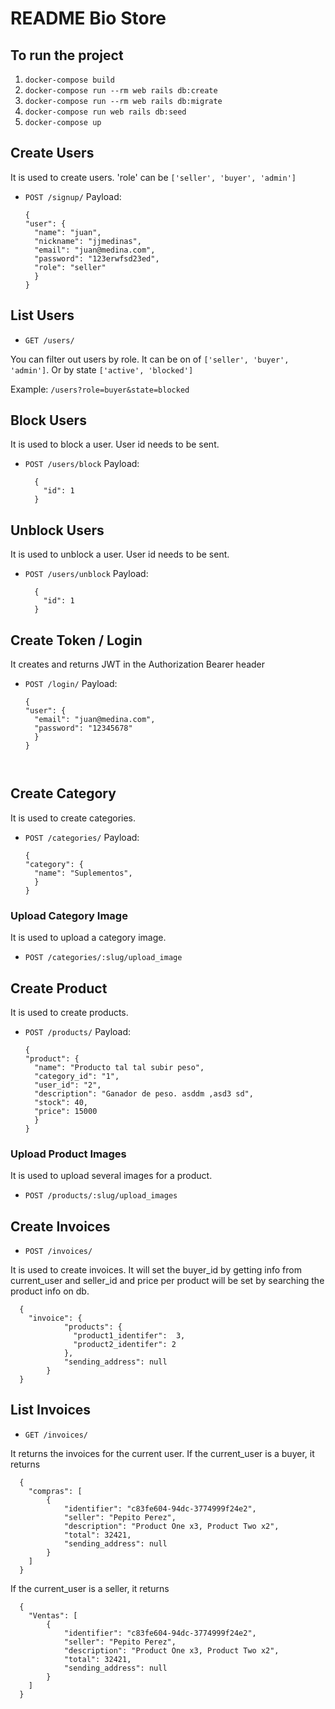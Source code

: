 
# README Bio Store

## To run the project
1. `docker-compose build`
2. `docker-compose run --rm web rails db:create`
3. `docker-compose run --rm web rails db:migrate`
4. `docker-compose run web rails db:seed`
5. `docker-compose up`


## Create Users

It is used to create users.  'role' can be `['seller', 'buyer', 'admin']`

- `POST /signup/`
  Payload:


  ```
  {
  "user": {
    "name": "juan",
    "nickname": "jjmedinas",
    "email": "juan@medina.com",
    "password": "123erwfsd23ed",
    "role": "seller"
    }
  }

## List Users
- `GET /users/`

You can filter out users by role. It can be on of `['seller', 'buyer', 'admin']`. Or by state `['active', 'blocked']`

Example:  `/users?role=buyer&state=blocked`



## Block Users

It is used to block a user. User id needs to be sent.

- `POST /users/block`
  Payload:

  ```
    {
      "id": 1
    }
## Unblock Users

It is used to unblock a user. User id needs to be sent.

- `POST /users/unblock`
  Payload:

  ```
    {
      "id": 1
    }
## Create Token / Login

It creates and returns JWT  in the Authorization Bearer header

- `POST /login/`
  Payload:

  ```
  {
  "user": {
    "email": "juan@medina.com",
    "password": "12345678"
    }
  }



## Create Category

It is used to create categories.

- `POST /categories/`
  Payload:


  ```
  {
  "category": {
    "name": "Suplementos",
    }
  }
### Upload Category  Image

It is used to upload a category image.

- `POST /categories/:slug/upload_image`

## Create Product

It is used to create products.

- `POST /products/`
  Payload:

  ```
  {
  "product": {
    "name": "Producto tal tal subir peso",
    "category_id": "1",
    "user_id": "2",
    "description": "Ganador de peso. asddm ,asd3 sd",
    "stock": 40,
    "price": 15000
    }
  }
### Upload  Product  Images

It is used to upload several images for a product.

- `POST /products/:slug/upload_images`

## Create Invoices
- `POST /invoices/`

It is used to create invoices. It will set the buyer_id by getting info from current_user and seller_id and price per product will be set by searching the product info on db.

```
  {
    "invoice": {
            "products": {
              "product1_identifer":  3,
              "product2_identifer": 2
            },
            "sending_address": null
        }
  }
```

## List Invoices
- `GET /invoices/`

It returns the invoices for the current user.
If the current_user is a buyer, it returns
```
  {
    "compras": [
        {
            "identifier": "c83fe604-94dc-3774999f24e2",
            "seller": "Pepito Perez",
            "description": "Product One x3, Product Two x2",
            "total": 32421,
            "sending_address": null
        }
    ]
  }
```
If the current_user is a seller, it returns
```
  {
    "Ventas": [
        {
            "identifier": "c83fe604-94dc-3774999f24e2",
            "seller": "Pepito Perez",
            "description": "Product One x3, Product Two x2",
            "total": 32421,
            "sending_address": null
        }
    ]
  }
```